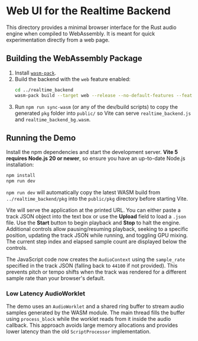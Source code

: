 # Web UI for the Realtime Backend

This directory provides a minimal browser interface for the Rust audio engine
when compiled to WebAssembly. It is meant for quick experimentation directly
from a web page.

## Building the WebAssembly Package

1. Install [`wasm-pack`](https://rustwasm.github.io/wasm-pack/installer/).
2. Build the backend with the `web` feature enabled:
   ```bash
   cd ../realtime_backend
   wasm-pack build --target web --release --no-default-features --features web
   ```
3. Run `npm run sync-wasm` (or any of the dev/build scripts) to copy the
   generated `pkg` folder into `public/` so Vite can serve
   `realtime_backend.js` and `realtime_backend_bg.wasm`.

## Running the Demo

Install the npm dependencies and start the development server. **Vite 5 requires Node.js 20 or newer**, so ensure you have an up-to-date Node.js installation:

```bash
npm install
npm run dev
```

`npm run dev` will automatically copy the latest WASM build from
`../realtime_backend/pkg` into the `public/pkg` directory before starting Vite.

Vite will serve the application at the printed URL. You can either paste a track
JSON object into the text box or use the **Upload** field to load a `.json`
file. Use the **Start** button to begin playback and **Stop** to halt the engine.
Additional controls allow pausing/resuming playback, seeking to a specific
position, updating the track JSON while running, and toggling GPU mixing. The
current step index and elapsed sample count are displayed below the controls.

The JavaScript code now creates the `AudioContext` using the `sample_rate`
specified in the track JSON (falling back to `44100` if not provided). This
prevents pitch or tempo shifts when the track was rendered for a different
sample rate than your browser's default.

### Low Latency AudioWorklet

The demo uses an `AudioWorklet` and a shared ring buffer to stream audio samples
generated by the WASM module. The main thread fills the buffer using
`process_block` while the worklet reads from it inside the audio callback. This
approach avoids large memory allocations and provides lower latency than the old
`ScriptProcessor` implementation.
